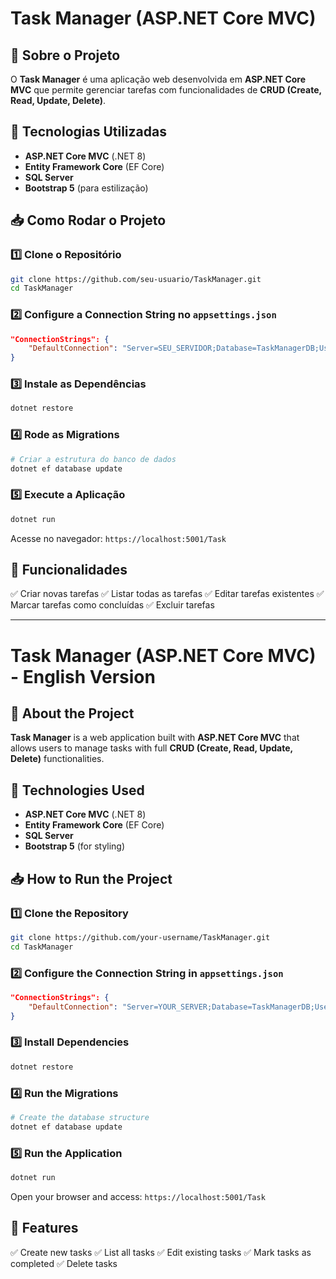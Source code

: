 # Task Manager (ASP.NET Core MVC)

## 📌 Sobre o Projeto
O **Task Manager** é uma aplicação web desenvolvida em **ASP.NET Core MVC** que permite gerenciar tarefas com funcionalidades de **CRUD (Create, Read, Update, Delete)**.

## 🚀 Tecnologias Utilizadas
- **ASP.NET Core MVC** (.NET 8)
- **Entity Framework Core** (EF Core)
- **SQL Server**
- **Bootstrap 5** (para estilização)

## 📥 Como Rodar o Projeto
### 1️⃣ Clone o Repositório
```bash
git clone https://github.com/seu-usuario/TaskManager.git
cd TaskManager
```

### 2️⃣ Configure a Connection String no `appsettings.json`
```json
"ConnectionStrings": {
    "DefaultConnection": "Server=SEU_SERVIDOR;Database=TaskManagerDB;User Id=SEU_USUARIO;Password=SUA_SENHA;TrustServerCertificate=True;"
}
```

### 3️⃣ Instale as Dependências
```bash
dotnet restore
```

### 4️⃣ Rode as Migrations
```bash
# Criar a estrutura do banco de dados
dotnet ef database update
```

### 5️⃣ Execute a Aplicação
```bash
dotnet run
```

Acesse no navegador: `https://localhost:5001/Task`

## 📌 Funcionalidades
✅ Criar novas tarefas
✅ Listar todas as tarefas
✅ Editar tarefas existentes
✅ Marcar tarefas como concluídas
✅ Excluir tarefas

---

# Task Manager (ASP.NET Core MVC) - English Version

## 📌 About the Project
**Task Manager** is a web application built with **ASP.NET Core MVC** that allows users to manage tasks with full **CRUD (Create, Read, Update, Delete)** functionalities.

## 🚀 Technologies Used
- **ASP.NET Core MVC** (.NET 8)
- **Entity Framework Core** (EF Core)
- **SQL Server**
- **Bootstrap 5** (for styling)

## 📥 How to Run the Project
### 1️⃣ Clone the Repository
```bash
git clone https://github.com/your-username/TaskManager.git
cd TaskManager
```

### 2️⃣ Configure the Connection String in `appsettings.json`
```json
"ConnectionStrings": {
    "DefaultConnection": "Server=YOUR_SERVER;Database=TaskManagerDB;User Id=YOUR_USER;Password=YOUR_PASSWORD;TrustServerCertificate=True;"
}
```

### 3️⃣ Install Dependencies
```bash
dotnet restore
```

### 4️⃣ Run the Migrations
```bash
# Create the database structure
dotnet ef database update
```

### 5️⃣ Run the Application
```bash
dotnet run
```

Open your browser and access: `https://localhost:5001/Task`

## 📌 Features
✅ Create new tasks
✅ List all tasks
✅ Edit existing tasks
✅ Mark tasks as completed
✅ Delete tasks
